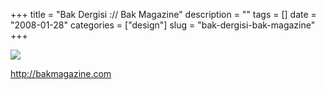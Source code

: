 +++
title = "Bak Dergisi :// Bak Magazine"
description = ""
tags = []
date = "2008-01-28"
categories = ["design"]
slug = "bak-dergisi-bak-magazine"
+++


 

  <div id="screens-thumbs" class="clearfix">
    <div class="txt-center" id="design-submission"><a href="http://bakmagazine.com/"><img id='bluga-thumbnail-1056' class='bluga-thumbnail large' src='//media.konigi.com/bluga/
wt47f281da1545c_0.jpg'/></a></div>  
  </div>   
<p><a href="http://bakmagazine.com/">http://bakmagazine.com</a></p>




